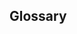<!-- Bitte Unterkapitel mit ### fortführen damit das Dokument nach dem Merge dann bereits sauber gegliedert ist -->
## Glossary